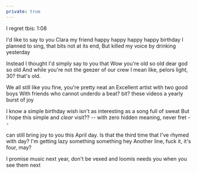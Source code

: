 ```yaml
---
private: true
---
```


I regret tbis: 1:08

I'd like to say to you Clara my friend 
happy happy happy happy birthday 
I planned to sing, that bits not at its end,
But killed my voice by drinking yesterday

Instead I thought I'd simply say to you
that Wow you're old so old dear god so old
And while you're not the geezer of our crew 
I mean like, pelors light, 30? that's old. 

We all still like you fine, you're pretty neat
an Excellent artist with two good boys 
With friends who cannot underdo a beat? bit?
these videos a yearly burst of joy 

I know a simple birthday wish isn't 
as interesting as a song full of sweat
But I hope this simple and *clear*  visit?? 
-- with zero hidden meaning, never fret --

can still bring joy to you this April day.
Is that the third time that I've rhymed with day?
I'm getting lazy something something hey
Another line, fuck it, it's four, may?

I promise music next year, don't be vexed
and loomis needs you when you see them next 
